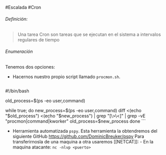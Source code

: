 #Escalada #Cron

###### Definición:
>Una tarea Cron son tareas que se ejecutan en el sistema a intervalos regulares de tiempo

###### Enumeración
Tenemos dos opciones:
- Hacernos nuestro propio script llamado `procmon.sh`.
	```bash
#!/bin/bash

old_process=$(ps -eo user,command)

while true; do
    new_process=$(ps -eo user,command)
    diff <(echo "$old_process") <(echo "$new_process") | grep "[\>\<]" | grep -vE "procmon|command|kworker"
    old_process=$new_process
done
	```

- Herramienta automatizada `pspy`.
	Esta herramienta la obtendremos del siguiente GitHub https://github.com/DominicBreuker/pspy
	Para transferirnosla de una maquina a otra usaremos [[NETCAT]]: 
		- En la maquina atacante: `nc -nlvp <puerto> `